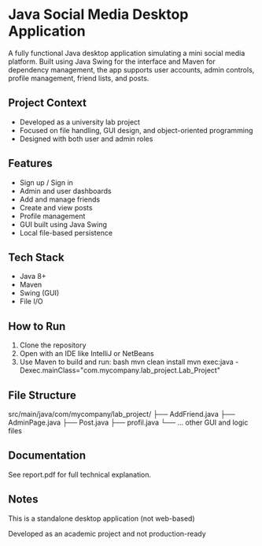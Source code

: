 # Java Social Media Desktop Application

A fully functional Java desktop application simulating a mini social media platform. Built using Java Swing for the interface and Maven for dependency management, the app supports user accounts, admin controls, profile management, friend lists, and posts.

## Project Context
- Developed as a university lab project
- Focused on file handling, GUI design, and object-oriented programming
- Designed with both user and admin roles

## Features
- Sign up / Sign in
- Admin and user dashboards
- Add and manage friends
- Create and view posts
- Profile management
- GUI built using Java Swing
- Local file-based persistence

## Tech Stack
- Java 8+
- Maven
- Swing (GUI)
- File I/O

## How to Run
1. Clone the repository
2. Open with an IDE like IntelliJ or NetBeans
3. Use Maven to build and run:
   bash
   mvn clean install
   mvn exec:java -Dexec.mainClass="com.mycompany.lab_project.Lab_Project"

## File Structure
src/main/java/com/mycompany/lab_project/
├── AddFriend.java
├── AdminPage.java
├── Post.java
├── profil.java
└── ... other GUI and logic files


## Documentation
See report.pdf for full technical explanation.


## Notes
This is a standalone desktop application (not web-based)

Developed as an academic project and not production-ready


